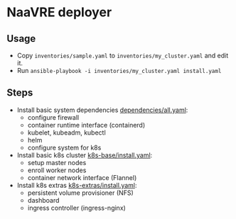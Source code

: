 # NaaVRE deployer

## Usage

- Copy `inventories/sample.yaml` to `inventories/my_cluster.yaml` and edit it.
- Run `ansible-playbook -i inventories/my_cluster.yaml install.yaml`


## Steps

- Install basic system dependencies [dependencies/all.yaml](dependencies/all.yaml):
  - configure firewall
  - container runtime interface (containerd)
  - kubelet, kubeadm, kubectl
  - helm
  - configure system for k8s
- Install basic k8s cluster [k8s-base/install.yaml](k8s-base/install_all.yaml):
  - setup master nodes
  - enroll worker nodes
  - container network interface (Flannel)
- Install k8s extras [k8s-extras/install.yaml](k8s-extras/install_all.yaml):
  - persistent volume provisioner (NFS)
  - dashboard
  - ingress controller (ingress-nginx)
